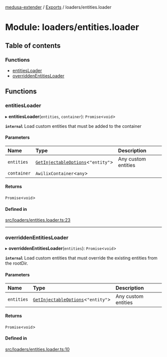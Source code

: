 [medusa-extender](../README.md) / [Exports](../modules.md) / loaders/entities.loader

# Module: loaders/entities.loader

## Table of contents

### Functions

- [entitiesLoader](loaders_entities_loader.md#entitiesloader)
- [overriddenEntitiesLoader](loaders_entities_loader.md#overriddenentitiesloader)

## Functions

### entitiesLoader

▸ **entitiesLoader**(`entities`, `container`): `Promise`<`void`\>

**`internal`**
Load custom entities that must be added to the container

#### Parameters

| Name | Type | Description |
| :------ | :------ | :------ |
| `entities` | [`GetInjectableOptions`](types.md#getinjectableoptions)<``"entity"``\> | Any custom entities |
| `container` | `AwilixContainer`<`any`\> |  |

#### Returns

`Promise`<`void`\>

#### Defined in

[src/loaders/entities.loader.ts:23](https://github.com/adrien2p/medusa-extender/blob/9345158/src/loaders/entities.loader.ts#L23)

___

### overriddenEntitiesLoader

▸ **overriddenEntitiesLoader**(`entities`): `Promise`<`void`\>

**`internal`**
Load custom entities that must override the existing entities from the rootDir.

#### Parameters

| Name | Type | Description |
| :------ | :------ | :------ |
| `entities` | [`GetInjectableOptions`](types.md#getinjectableoptions)<``"entity"``\> | Any custom entities |

#### Returns

`Promise`<`void`\>

#### Defined in

[src/loaders/entities.loader.ts:10](https://github.com/adrien2p/medusa-extender/blob/9345158/src/loaders/entities.loader.ts#L10)
